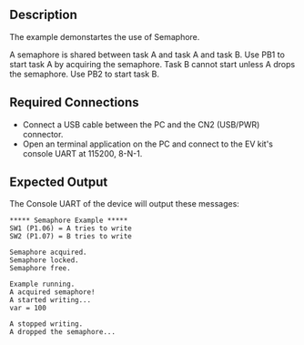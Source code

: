 ## Description

The example demonstartes the use of Semaphore. 

A semaphore is shared between task A and task A and task B. Use PB1 to start task A by acquiring the semaphore. Task B cannot start unless A drops the semaphore. Use PB2 to start task B.

## Required Connections

-   Connect a USB cable between the PC and the CN2 (USB/PWR) connector.
-   Open an terminal application on the PC and connect to the EV kit's console UART at 115200, 8-N-1.

## Expected Output

The Console UART of the device will output these messages:

```
***** Semaphore Example *****
SW1 (P1.06) = A tries to write
SW2 (P1.07) = B tries to write

Semaphore acquired.
Semaphore locked.
Semaphore free.

Example running.
A acquired semaphore!
A started writing...
var = 100

A stopped writing.
A dropped the semaphore...

```
